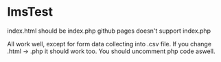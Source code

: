 # ImsTest
index.html should be index.php 
github pages doesn't support index.php

All work well, except for form data collecting into .csv file. If you change .html -> .php it should work too. You should uncomment php code aswell.
